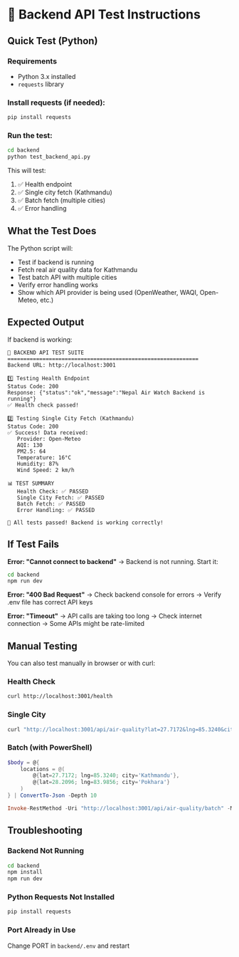 # 🧪 Backend API Test Instructions

## Quick Test (Python)

### Requirements
- Python 3.x installed
- `requests` library

### Install requests (if needed):
```bash
pip install requests
```

### Run the test:
```bash
cd backend
python test_backend_api.py
```

This will test:
1. ✅ Health endpoint
2. ✅ Single city fetch (Kathmandu)
3. ✅ Batch fetch (multiple cities)
4. ✅ Error handling

## What the Test Does

The Python script will:
- Test if backend is running
- Fetch real air quality data for Kathmandu
- Test batch API with multiple cities
- Verify error handling works
- Show which API provider is being used (OpenWeather, WAQI, Open-Meteo, etc.)

## Expected Output

If backend is working:
```
🧪 BACKEND API TEST SUITE
============================================================
Backend URL: http://localhost:3001

1️⃣ Testing Health Endpoint
Status Code: 200
Response: {"status":"ok","message":"Nepal Air Watch Backend is running"}
✅ Health check passed!

2️⃣ Testing Single City Fetch (Kathmandu)
Status Code: 200
✅ Success! Data received:
   Provider: Open-Meteo
   AQI: 130
   PM2.5: 64
   Temperature: 16°C
   Humidity: 87%
   Wind Speed: 2 km/h

📊 TEST SUMMARY
   Health Check: ✅ PASSED
   Single City Fetch: ✅ PASSED
   Batch Fetch: ✅ PASSED
   Error Handling: ✅ PASSED

🎉 All tests passed! Backend is working correctly!
```

## If Test Fails

**Error: "Cannot connect to backend"**
→ Backend is not running. Start it:
```bash
cd backend
npm run dev
```

**Error: "400 Bad Request"**
→ Check backend console for errors
→ Verify .env file has correct API keys

**Error: "Timeout"**
→ API calls are taking too long
→ Check internet connection
→ Some APIs might be rate-limited

## Manual Testing

You can also test manually in browser or with curl:

### Health Check
```bash
curl http://localhost:3001/health
```

### Single City
```bash
curl "http://localhost:3001/api/air-quality?lat=27.7172&lng=85.3240&city=Kathmandu"
```

### Batch (with PowerShell)
```powershell
$body = @{
    locations = @(
        @{lat=27.7172; lng=85.3240; city='Kathmandu'},
        @{lat=28.2096; lng=83.9856; city='Pokhara'}
    )
} | ConvertTo-Json -Depth 10

Invoke-RestMethod -Uri "http://localhost:3001/api/air-quality/batch" -Method POST -Body $body -ContentType "application/json"
```

## Troubleshooting

### Backend Not Running
```bash
cd backend
npm install
npm run dev
```

### Python Requests Not Installed
```bash
pip install requests
```

### Port Already in Use
Change PORT in `backend/.env` and restart

